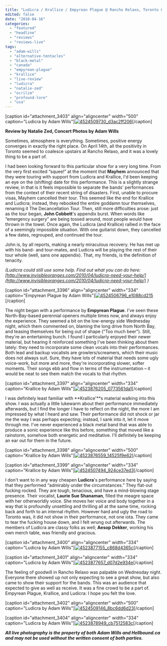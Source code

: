```yaml
---
title: "Ludicra / Krallice / Empyrean Plague @ Rancho Relaxo, Toronto ON, April 14, 2010"
edited: false
date: "2010-04-16"
categories:
  - "featured"
  - "headline"
  - "reviews"
  - "reviews-live"
tags:
  - "adam-wills"
  - "alternative-tentacles"
  - "black-metal"
  - "canada"
  - "empyrean-plague"
  - "krallice"
  - "live-review"
  - "ludicra"
  - "natalie-zed"
  - "ocrilim"
  - "profound-lore"
  - "usa"
---
```


\[caption id="attachment\_3403" align="aligncenter" width="500" caption="Ludicra by Adam Wills"\][![4524509730_d3ac2ff206](http://www.hellbound.ca/wp-content/uploads/2010/04/4524509730_d3ac2ff206.jpg "4524509730_d3ac2ff206")](http://www.hellbound.ca/wp-content/uploads/2010/04/4524509730_d3ac2ff206.jpg)\[/caption\]

**Review by Natalie Zed, Concert Photos by Adam Wills**

Sometimes, atmosphere is everything. Sometimes, positive energy converges in exactly the right place. On April 14th, all the positivity in Toronto seemed to coalesce upstairs at Rancho Relaxo, and it was a lovely thing to be a part of.

I had been looking forward to this particular show for a very long time. From the very first excited “squee!” at the moment that **Mayhem** announced that they were touring with support from Ludicra and Krallice, I'd been keeping an eye on the (shifting) date for this performance. This is a slightly strange review, in that is it feels impossible to separate the bands' performances from the context of their recent string of disasters. First, unable to procure visas, Mayhem cancelled their tour. This seemed like the end for Krallice and Ludicra; instead, they rebooked the entire goddamn tour themselves, renaming it The Decancellation Tour. Then, still more difficulties arose: just as the tour began, **John Cobbett**'s appendix burst. When words like “emergency surgery” are being tossed around, most people would have thrown in the towel. Once again, the Ludicra (and Krallice) rallied in the face of a seemingly impossible situation. With one guitarist down, they cancelled a few dates, regrouped, and continued the tour.

John is, by all reports, making a nearly miraculous recovery. He has met up with his band- and tour-mates, and Ludicra will be playing the rest of their tour whole (well, sans one appendix). That, my friends, is the definition of tenacity.

_(Ludicra could still use some help. Find out what you can do here: [http://www.invisibleoranges.com/2010/04/ludicra-need-your-help/](http://www.invisibleoranges.com/2010/04/ludicra-need-your-help/) )_

\[caption id="attachment\_3396" align="aligncenter" width="334" caption="Empyrean Plague by Adam Wills"\][![4524506796_e1088cd215](http://www.hellbound.ca/wp-content/uploads/2010/04/4524506796_e1088cd215.jpg "4524506796_e1088cd215")](http://www.hellbound.ca/wp-content/uploads/2010/04/4524506796_e1088cd215.jpg)\[/caption\]

The night began with a performance by **Empyrean Plague**. I've seen these North-Bay-based perennial openers multiple times now, and always enjoy the experience. They seemed a bit on the low-energy side Wednesday night, which them commented on, blaming the long drive from North Bay, and teasing themselves for being out of shape ("Too much beer"). Still, they're an entertaining bunch. I found I particularly enjoyed their newer material, but hearing it reinforced something I've been thinking about them lately: they need to incorporate some clean vocals into their performances. Both lead and backup vocalists are growlers/screamers, which their music does not always suit. Sure, they have lots of material that needs some ugly voice-work, but more and more, they're incorporating slower, softer moments. Their songs ebb and flow in terms of the instrumentation – it would be neat to see them match the vocals to that rhythm.

\[caption id="attachment\_3397" align="aligncenter" width="334" caption="Krallice by Adam Wills"\][![4523876205_0773561da1](http://www.hellbound.ca/wp-content/uploads/2010/04/4523876205_0773561da1.jpg "4523876205_0773561da1")](http://www.hellbound.ca/wp-content/uploads/2010/04/4523876205_0773561da1.jpg)\[/caption\]

I was definitely least familiar with **Krallice'**s material walking into this show. I was actually a little lukewarm about their performance immediately afterwards, but I find the longer I have to reflect on the night, the more I am impressed by what I heard and saw. Their performance did not shock or jar me the way I was perhaps expecting; instead, I sank into it, let it move through me. I've never experienced a black metal band that was able to produce a sonic experience like this before, something that moved like a rainstorm, somehow both energetic and meditative. I'll definitely be keeping an ear out for them in the future.

\[caption id="attachment\_3398" align="aligncenter" width="500" caption="Krallice by Adam Wills"\][![4523876559_14525f9e62](http://www.hellbound.ca/wp-content/uploads/2010/04/4523876559_14525f9e62.jpg "4523876559_14525f9e62")](http://www.hellbound.ca/wp-content/uploads/2010/04/4523876559_14525f9e62.jpg)\[/caption\]

\[caption id="attachment\_3399" align="aligncenter" width="334" caption="Krallice by Adam Wills"\][![4524507494_924ce37ed3](http://www.hellbound.ca/wp-content/uploads/2010/04/4524507494_924ce37ed3.jpg "4524507494_924ce37ed3")](http://www.hellbound.ca/wp-content/uploads/2010/04/4524507494_924ce37ed3.jpg)\[/caption\]

I don't want to in any way cheapen **Ludicra**'s performance here by saying that they performed “admirably under the circumstances.” They flat-out fucking rocked. They are tough, tenacious, and have a mind-blowing stage presence. Their vocalist, **Laurie Sue Shanaman**, filled the meagre space with her otherworldly voice. She moves her voice and body together in a way that is profoundly unsettling and thrilling all at the same time, rocking back and forth to an internal rhythm. However hard and ugly the road to Toronto was, it did not show in their performance, not one iota. They came to tear the fucking house down, and I felt wrung out afterwards. The members of Ludicra are classy folks as well; **Aesop Dekker**, working his own merch table, was friendly and gracious.

\[caption id="attachment\_3400" align="aligncenter" width="334" caption="Ludicra by Adam Wills"\][![4523877155_c868d4365c](http://www.hellbound.ca/wp-content/uploads/2010/04/4523877155_c868d4365c.jpg "4523877155_c868d4365c")](http://www.hellbound.ca/wp-content/uploads/2010/04/4523877155_c868d4365c.jpg)\[/caption\]

\[caption id="attachment\_3401" align="aligncenter" width="334" caption="Ludicra by Adam Wills"\][![4523877657_d07d2e934e](http://www.hellbound.ca/wp-content/uploads/2010/04/4523877657_d07d2e934e.jpg "4523877657_d07d2e934e")](http://www.hellbound.ca/wp-content/uploads/2010/04/4523877657_d07d2e934e.jpg)\[/caption\]

The feeling of goodwill in Rancho Relaxo was palpable on Wednesday night. Everyone there showed up not only expecting to see a great show, but also came to show their support for the bands. This was an audience that expected to give as well as receive. It was a fine crowd to be a part of. Empyrean Plague, Krallice, and Ludicra: I hope you felt the love.

\[caption id="attachment\_3402" align="aligncenter" width="500" caption="Ludicra by Adam Wills"\][![4524509146_8bc6dd6d23](http://www.hellbound.ca/wp-content/uploads/2010/04/4524509146_8bc6dd6d23.jpg "4524509146_8bc6dd6d23")](http://www.hellbound.ca/wp-content/uploads/2010/04/4524509146_8bc6dd6d23.jpg)\[/caption\]

\[caption id="attachment\_3404" align="aligncenter" width="334" caption="Ludicra by Adam Wills"\][![4523878949_cb7512583c](http://www.hellbound.ca/wp-content/uploads/2010/04/4523878949_cb7512583c.jpg "4523878949_cb7512583c")](http://www.hellbound.ca/wp-content/uploads/2010/04/4523878949_cb7512583c.jpg)\[/caption\]

**_All live photography is the property of both Adam Wills and Hellbound.ca and may not be used without the written consent of both parties._**
